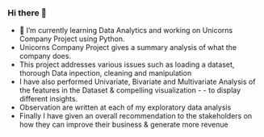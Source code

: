 ### Hi there 👋


- 🌱 I’m currently learning Data Analytics and working on Unicorns Company Project using Python. 
- Unicorns Company Project gives a summary analysis of what the company does. 
- This project addresses various issues such as loading a dataset, thorough Data inpection, cleaning and manipulation
- I have also performed Univariate, Bivariate and Multivariate Analysis of the features in the Dataset & compelling visualization - - to display different insights.
- Observation are written at each of my exploratory data analysis
- Finally I have given an overall recommendation to the stakeholders on how they can improve their business & generate more revenue



